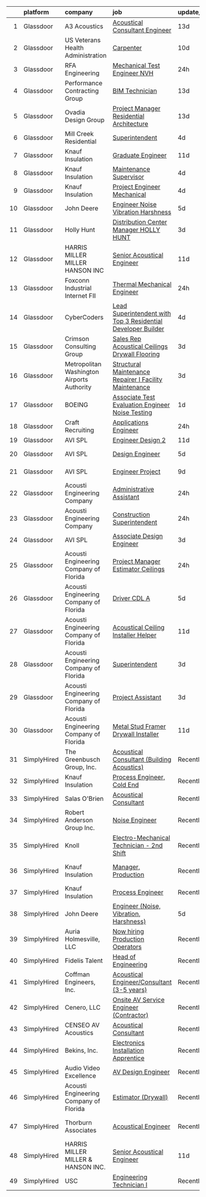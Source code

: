 

|    | platform    | company                                    | job                                                                                                                                                                                                                                                                                                                                                                                                                                                                                                                                                                                                                                                                                                                                                                                                                                                                                                                                                                                                                                                                                                                                                                                                                                                                                                                                                                                                   | update_time   | location                  |
|---:|:------------|:-------------------------------------------|:------------------------------------------------------------------------------------------------------------------------------------------------------------------------------------------------------------------------------------------------------------------------------------------------------------------------------------------------------------------------------------------------------------------------------------------------------------------------------------------------------------------------------------------------------------------------------------------------------------------------------------------------------------------------------------------------------------------------------------------------------------------------------------------------------------------------------------------------------------------------------------------------------------------------------------------------------------------------------------------------------------------------------------------------------------------------------------------------------------------------------------------------------------------------------------------------------------------------------------------------------------------------------------------------------------------------------------------------------------------------------------------------------|:--------------|:--------------------------|
|  1 | Glassdoor   | A3 Acoustics                               | [Acoustical Consultant   Engineer](https://www.glassdoor.com/partner/jobListing.htm?pos=111&ao=1136043&s=58&guid=000001813cf5bdedaabbd62eb5f024ef&src=GD_JOB_AD&t=SR&vt=w&cs=1_0fca9eb2&cb=1654585147243&jobListingId=1007891214520&jrtk=3-0-1g4ufbfgtq6pl801-1g4ufbfhcpkgu800-c242f298f175f66d-)                                                                                                                                                                                                                                                                                                                                                                                                                                                                                                                                                                                                                                                                                                                                                                                                                                                                                                                                                                                                                                                                                                     | 13d           | Seattle, WA               |
|  2 | Glassdoor   | US Veterans Health Administration          | [Carpenter](https://www.glassdoor.com/partner/jobListing.htm?pos=109&ao=1136043&s=58&guid=000001813cf5bdedaabbd62eb5f024ef&src=GD_JOB_AD&t=SR&vt=w&cs=1_9af6a268&cb=1654585147243&jobListingId=1007899603337&jrtk=3-0-1g4ufbfgtq6pl801-1g4ufbfhcpkgu800-25f54ead197506e3-)                                                                                                                                                                                                                                                                                                                                                                                                                                                                                                                                                                                                                                                                                                                                                                                                                                                                                                                                                                                                                                                                                                                            | 10d           | Seattle, WA               |
|  3 | Glassdoor   | RFA Engineering                            | [Mechanical Test Engineer   NVH](https://www.glassdoor.com/partner/jobListing.htm?pos=125&ao=1136043&s=58&guid=000001813cf5bdedaabbd62eb5f024ef&src=GD_JOB_AD&t=SR&vt=w&ea=1&cs=1_81afa8fc&cb=1654585147245&jobListingId=1007922439010&jrtk=3-0-1g4ufbfgtq6pl801-1g4ufbfhcpkgu800-528a13db27a297e8-)                                                                                                                                                                                                                                                                                                                                                                                                                                                                                                                                                                                                                                                                                                                                                                                                                                                                                                                                                                                                                                                                                                  | 24h           | Dubuque, IA               |
|  4 | Glassdoor   | Performance Contracting Group              | [BIM Technician](https://www.glassdoor.com/partner/jobListing.htm?pos=124&ao=1136043&s=58&guid=000001813cf5bdedaabbd62eb5f024ef&src=GD_JOB_AD&t=SR&vt=w&cs=1_8f7829ad&cb=1654585147245&jobListingId=1007889564081&jrtk=3-0-1g4ufbfgtq6pl801-1g4ufbfhcpkgu800-a969f34ac86ec157-)                                                                                                                                                                                                                                                                                                                                                                                                                                                                                                                                                                                                                                                                                                                                                                                                                                                                                                                                                                                                                                                                                                                       | 13d           | Holliston, MA             |
|  5 | Glassdoor   | Ovadia Design Group                        | [Project Manager   Residential Architecture](https://www.glassdoor.com/partner/jobListing.htm?pos=103&ao=1110586&s=58&guid=000001813cf5bdedaabbd62eb5f024ef&src=GD_JOB_AD&t=SR&vt=w&ea=1&cs=1_50ec33a0&cb=1654585147242&jobListingId=1007889562742&cpc=4AE8B46D8845344B&jrtk=3-0-1g4ufbfgtq6pl801-1g4ufbfhcpkgu800-d2d06b55ab87f49c--6NYlbfkN0Dh61YCSULV1GGHHfErYfripB1q28gWHqhQbFb6hrmcHgLQFq6qqCxyLBkDna2-H16mtEM3WdzKJRPXTK7FbQpF4viLx2Fz0Shyk7KL--knNMe49uHzdk-Q7sJnhCeDtUtVGBnq0pKKdEFIAzThgQV1LuEUnU0a__LjzG6B_P0wu_Hij9xZIlabmZ44bUP_Rl2WqPG0WZGMMn-Toi4r-F-JO0Qnjy6DovmW-aN-Aoad3Njw1qvwOnT3kDDk8h0iQ_zuX56UL8N4OSLqdBA5uYnP_ZEJSa3IN_2SC__fzETBECquEr0sEJ0xJ4x-OqP_UZAItZNxlZ-jyF-ScQudsg0r07ZMbBLDAeYwWEwNheTSCLOnDXW3fCzCYqIuwK2yp3kU48f2--SQPRSg6DSXmVplxZjs7lR83e1xrU2PtWJw5c-RaI9s4Hmuuyv3_tqciWSWSGQeBN8Z2t5gtFRGPx65OiRgqMSfBhuAT8oHJa9lwpRkoTiDLU5mOM1iQ2XgwnLjpHhcLqs6bFVMX9f4aOfjJVEZqXaQfDw%3D)                                                                                                                                                                                                                                                                                                                                                                                                                                                                                   | 13d           | New York, NY              |
|  6 | Glassdoor   | Mill Creek Residential                     | [Superintendent](https://www.glassdoor.com/partner/jobListing.htm?pos=128&ao=1136043&s=58&guid=000001813cf5bdedaabbd62eb5f024ef&src=GD_JOB_AD&t=SR&vt=w&cs=1_12a20b1d&cb=1654585147245&jobListingId=1007913072065&jrtk=3-0-1g4ufbfgtq6pl801-1g4ufbfhcpkgu800-de40798060c1119c-)                                                                                                                                                                                                                                                                                                                                                                                                                                                                                                                                                                                                                                                                                                                                                                                                                                                                                                                                                                                                                                                                                                                       | 4d            | Portland, OR              |
|  7 | Glassdoor   | Knauf Insulation                           | [Graduate Engineer](https://www.glassdoor.com/partner/jobListing.htm?pos=115&ao=1136043&s=58&guid=000001813cf5bdedaabbd62eb5f024ef&src=GD_JOB_AD&t=SR&vt=w&ea=1&cs=1_c3ba1257&cb=1654585147244&jobListingId=1007894878610&jrtk=3-0-1g4ufbfgtq6pl801-1g4ufbfhcpkgu800-7cd26429c1a75225-)                                                                                                                                                                                                                                                                                                                                                                                                                                                                                                                                                                                                                                                                                                                                                                                                                                                                                                                                                                                                                                                                                                               | 11d           | Shasta Lake, CA           |
|  8 | Glassdoor   | Knauf Insulation                           | [Maintenance Supervisor](https://www.glassdoor.com/partner/jobListing.htm?pos=102&ao=1110586&s=58&guid=000001813cf5bdedaabbd62eb5f024ef&src=GD_JOB_AD&t=SR&vt=w&ea=1&cs=1_d1361ad1&cb=1654585147242&jobListingId=1007913015445&cpc=1787BE36DE28B9E2&jrtk=3-0-1g4ufbfgtq6pl801-1g4ufbfhcpkgu800-1cd22a6d51ff7c33--6NYlbfkN0AgCNq5Q9JZmzoW3qRvN8nsjI_K7hzeHLTyl9cbg4zvCu9IZ762oD2NJzxHkHLHy8q4qGfhwb87fLFyWkCT-mqphA5lNJ2rNBb_mzLGVy-a0kzs_Rla2oS6-1u9JPnBQ-jELuRYUANV9lO8IpJjlhX4ElqCIL-lcoQJCtXyqdzy2MKeEcExuJbYxrfxN7aizuV4e9f2SooVX03QSyDie_2-tT6e_4wcGt4p0OBuMUGmihn7UmVnj3Ewkl_Hf600gYeGXcCrMoboM5UVgULiH9xkw259lrl5QuHBf6Fg28nspq2lO0n7pbrbMMaoPF4nXBB8Mms2cBSFBhjrEVrxx888YrufYfBakWF9yU26joBZ9nENTJM3xEqCnb8M0eiqfJl06gin9i_R05lg9p6VwSTYrU1KMlsFvWqpGk23fyZeKTzbOGaowe4pZOGlgs8PUE-Ukmv3A_rnMrFHOcOqOyHJ--2DgUzX0YUhpAIi_YrBcn3AiVDNOBNgxSCcOn_RXjs56DG7IlcOfdGltl97Dhis)                                                                                                                                                                                                                                                                                                                                                                                                                                                                                                                     | 4d            | Albion, MI                |
|  9 | Glassdoor   | Knauf Insulation                           | [Project Engineer  Mechanical](https://www.glassdoor.com/partner/jobListing.htm?pos=104&ao=1110586&s=58&guid=000001813cf5bdedaabbd62eb5f024ef&src=GD_JOB_AD&t=SR&vt=w&ea=1&cs=1_c662c4c2&cb=1654585147243&jobListingId=1007913051181&cpc=70E6D4E49C80165A&jrtk=3-0-1g4ufbfgtq6pl801-1g4ufbfhcpkgu800-914628331dab973b--6NYlbfkN0AgCNq5Q9JZmzoW3qRvN8nsjI_K7hzeHLTyl9cbg4zvCu9IZ762oD2Nvx30R1jwCb4T9frmFImzaAEUliWKggyHgqDrWcFBcr5JNTohhnC-ZdMbh2u7O7zq-kwLiWiRGJZIOs1Gwln_3EZwRxvOX270FE_S6FzrrVaVosj1l0AMvt5PJl2LAewKr4DFVtC71BSvmezrMvC790sbVXjjyAV884xqKhj2NKwG-ZMF1AguFLqd7ZOfEGh9IeR_Pw3YcjGDuX6osjJYgjCMEeBDHzdSTyLGTw0AUamcQ9iU5n6RZPRGE75mhl4YNdMUZb3jODFcyI5hKoRpCoqAg9tNijdg0ahAbIzZrvs3EbkmfZpNLhMaZLuH8BF4T07FalAvc18xDgQqzy4IHeg6yGDQf4Smf9em8q__vNYbbsrxsRQ44KxwMOG_V7szc9bvMetVuPpuGvoCp20gqyS9j5JdSBg2vr72GYVmXBGfb_EQjEsTbfQ_Yr6L9OV4BNw3ZmXAloU9H55HqM9wTJ0WOBeaLrkc)                                                                                                                                                                                                                                                                                                                                                                                                                                                                                                               | 4d            | Shasta Lake, CA           |
| 10 | Glassdoor   | John Deere                                 | [Engineer  Noise  Vibration  Harshness ](https://www.glassdoor.com/partner/jobListing.htm?pos=101&ao=1110586&s=58&guid=000001813cf5bdedaabbd62eb5f024ef&src=GD_JOB_AD&t=SR&vt=w&ea=1&cs=1_533facba&cb=1654585147242&jobListingId=1007910048836&cpc=75A994F6883660E9&jrtk=3-0-1g4ufbfgtq6pl801-1g4ufbfhcpkgu800-bfdfc3d70928bfed--6NYlbfkN0DcRTDDlrwLkDRbKU304LMWUyzSZIWMF6_TQMEJOoFiQmt5dW3WAyKu4k0La7jA9u_1j8HgPDIfstd5QG4sXUx5AfWlVRG3t7OfuqlH5sBX6GoaUUU1iYnMVHTWYWWpWBrrzIDA8hkeIboxRRRKPLoaLUhEDSwP09a349yqBtx4Nqu-A_kPIjm_OzSzWLNDmgxcfovmLZ0gIN0mMyWXDEmcm_UYitgScbofjO1mkZpDk-f05GvrmZ7AwmSqHIumHIbnuc0zNY2UamKx4rTGcspgCG3VwR1MDCIC-p0fX6jQNrLPsIBIeCYgJVRtAJtyz6UCN5P9SZRmEKV8qAWXNfnoN4Mei_kNWd85gjQTyICe1VJixNQBzYRad5oWcCGDD-Tpi1G3BTIid9arMReR6zRjNvrWtVT0yZ4SUF3fK2PtXJf5yDPhJA5yWs9RJmOti5NkQWP9O_pJyi6Mqci7NqSBfqEOpoPenzOri34OJJTzqgIKJ34Og6EkSOAGuLVmL7x1jy5LGf1CRA%3D%3D)                                                                                                                                                                                                                                                                                                                                                                                                                                                                                                         | 5d            | Dubuque, IA               |
| 11 | Glassdoor   | Holly Hunt                                 | [Distribution Center Manager   HOLLY HUNT](https://www.glassdoor.com/partner/jobListing.htm?pos=129&ao=1136043&s=58&guid=000001813cf5bdedaabbd62eb5f024ef&src=GD_JOB_AD&t=SR&vt=w&ea=1&cs=1_1aa938a7&cb=1654585147245&jobListingId=1007917347711&jrtk=3-0-1g4ufbfgtq6pl801-1g4ufbfhcpkgu800-a4b077a0e85766e3-)                                                                                                                                                                                                                                                                                                                                                                                                                                                                                                                                                                                                                                                                                                                                                                                                                                                                                                                                                                                                                                                                                        | 3d            | McCook, IL                |
| 12 | Glassdoor   | HARRIS MILLER MILLER   HANSON INC          | [Senior Acoustical Engineer](https://www.glassdoor.com/partner/jobListing.htm?pos=116&ao=1136043&s=58&guid=000001813cf5bdedaabbd62eb5f024ef&src=GD_JOB_AD&t=SR&vt=w&ea=1&cs=1_cb8fe241&cb=1654585147244&jobListingId=1007895212463&jrtk=3-0-1g4ufbfgtq6pl801-1g4ufbfhcpkgu800-5bc1fef471d0d1c6-)                                                                                                                                                                                                                                                                                                                                                                                                                                                                                                                                                                                                                                                                                                                                                                                                                                                                                                                                                                                                                                                                                                      | 11d           | Remote                    |
| 13 | Glassdoor   | Foxconn Industrial Internet   FII          | [Thermal Mechanical Engineer](https://www.glassdoor.com/partner/jobListing.htm?pos=107&ao=1136043&s=58&guid=000001813cf5bdedaabbd62eb5f024ef&src=GD_JOB_AD&t=SR&vt=w&ea=1&cs=1_ad275fa5&cb=1654585147243&jobListingId=1007921446331&jrtk=3-0-1g4ufbfgtq6pl801-1g4ufbfhcpkgu800-d6a641b8b4556e96-)                                                                                                                                                                                                                                                                                                                                                                                                                                                                                                                                                                                                                                                                                                                                                                                                                                                                                                                                                                                                                                                                                                     | 24h           | Houston, TX               |
| 14 | Glassdoor   | CyberCoders                                | [Lead Superintendent with Top 3 Residential Developer Builder](https://www.glassdoor.com/partner/jobListing.htm?pos=106&ao=1110586&s=58&guid=000001813cf5bdedaabbd62eb5f024ef&src=GD_JOB_AD&t=SR&vt=w&ea=1&cs=1_7c6c3199&cb=1654585147243&jobListingId=1007913996906&cpc=F41FEAB56D215062&jrtk=3-0-1g4ufbfgtq6pl801-1g4ufbfhcpkgu800-622e7a8832006516--6NYlbfkN0CpFJQzrgRR8WqXWK1qKKEqALWJw739KlKqr2H-MSI4eoBlI4EFrmor2FYZMP3muM3eatKUmUk47Z4JOy-vNu_PAXjOE-W_tWA65TDk7R_2ZyOIOUsPQAjbER-Lp2ugEaablDFlNTtWnEvfEceO2a7IoM5c5AAMz9G0tOaE3zmjEjrJzh4T5185t8hOEGRSWmFzCfAjpSr22ZlM3-OhxaU2ooeNTy4JMgBC3W2osJ5CmH_fSADQMxd7SAIZ1quEW0l54yrNSZIY69pmEJ_asvXitZJunR-dHEVkwI39fcrb07MZJVYwdhmvwh2kzGkz9qTbl6IiQ-b5vel5SKRTzH07oxIBu_GLtGR05mTKtoAPZuFU2V2ynyywI61bMEyjkc48fMNe_7ElJ_lMSJBCfwLe8M6cLcsg9L5pXoPfp4coi-sFZrInWKQ4W9dt56Kj2zNbHBMjnb9rKtv6ySewKIuI_R7cySFTH4JxMt2n0_w7DhjSZE6TVl3FMXuLX46eSGDHatJNeu_aAf9TAH-75rYPpBfh-jZB0n42_zMESPRy0uQkb8e0fee-sbZonEBvCku2OXXwPef09NUN1ByKoR6heQrcRoXuTlD9lb0pR96PyMFnXcFjWGy51CnatC7fVCYegRjFiJNLF6ISlv3G-SxG1gy_2Fu66UYImjsioXCCcyPAdaJkE9OsSPkBr1EMhNlYsBsSNg4ylUAfrBetHdmjv8Zujc044LdpW3j200hpxz4C_xWR7FxSLDblZ_7dW-Hly6FXwqLSQXWSO2FedQyY1sP9-W65gbXewxt1KtwOZHfat71s-sixjwoOiL56Z1JZIFZucZhlZEMtWGG6AFoGUsMSpMBWlrwIeFJYYTi6egL5aNzEpNBjn_Cj6AthSTIe1TIjdbzbpIfgp05SdrYzFFGtgvvFJJxThUoxUw6CP-HRcdZ0P4MDvu8dOZa__m_CM-u4Se1HFSxvVFHiGuSGqT7Igc4tNrw%3D) | 4d            | Portland, OR              |
| 15 | Glassdoor   | Crimson Consulting Group                   | [Sales Rep Acoustical Ceilings Drywall Flooring](https://www.glassdoor.com/partner/jobListing.htm?pos=114&ao=1136043&s=58&guid=000001813cf5bdedaabbd62eb5f024ef&src=GD_JOB_AD&t=SR&vt=w&ea=1&cs=1_6db50a99&cb=1654585147244&jobListingId=1007916439722&jrtk=3-0-1g4ufbfgtq6pl801-1g4ufbfhcpkgu800-52cb9f0466d2edbb-)                                                                                                                                                                                                                                                                                                                                                                                                                                                                                                                                                                                                                                                                                                                                                                                                                                                                                                                                                                                                                                                                                  | 3d            | Charlotte, NC             |
| 16 | Glassdoor   | Metropolitan Washington Airports Authority | [Structural Maintenance Repairer I  Facility Maintenance ](https://www.glassdoor.com/partner/jobListing.htm?pos=113&ao=1136043&s=58&guid=000001813cf5bdedaabbd62eb5f024ef&src=GD_JOB_AD&t=SR&vt=w&cs=1_d7a8ce66&cb=1654585147243&jobListingId=1007916537134&jrtk=3-0-1g4ufbfgtq6pl801-1g4ufbfhcpkgu800-cec144f68c6ce47c-)                                                                                                                                                                                                                                                                                                                                                                                                                                                                                                                                                                                                                                                                                                                                                                                                                                                                                                                                                                                                                                                                             | 3d            | Dulles, VA                |
| 17 | Glassdoor   | BOEING                                     | [Associate Test   Evaluation Engineer   Noise Testing](https://www.glassdoor.com/partner/jobListing.htm?pos=105&ao=1110586&s=58&guid=000001813cf5bdedaabbd62eb5f024ef&src=GD_JOB_AD&t=SR&vt=w&cs=1_f531e529&cb=1654585147242&jobListingId=1007919532018&cpc=654405A9B1E0A9F5&jrtk=3-0-1g4ufbfgtq6pl801-1g4ufbfhcpkgu800-72b6ce1756b663a3--6NYlbfkN0BddK4H-tsabPiX3BvkwhvbvP4OkLNzlRX6egXJy9Hb11ERhvpR4KXHOGIJSt-F4EnUO875f9tbHrHHKXMgVkP3PYVzHBrbRtsz-M-TwTyyyhQjMZmJa3hCJURhOqcs2qtNgYiPVVVxQgwLY4uDlWosP9djh-rVxYuvx1FjFMxQSjLlibIFf9FHjPRicAs9y60eUXhhu1W0pOkzGSA19NDFT6xKeDQfEYGYteIxGR_mxrcSoyXH0dwde2eOSmRZCOcGwl1V_ugDHif19eEwekg2sYunoOYz_XGhPc0uPtK1o5RNsd9y7lUK2dWEwbsFFRgb0dSuHWbG2ZEXm8QK95VQta_LUUFfEaVLwMcPiJuVzNQRixQ6x0OQa66N5QrshTaPVFuLoI71C1pPgdzkGVsza92Js3sBh5DYCF45-mtkye5yYt7TiW5W)                                                                                                                                                                                                                                                                                                                                                                                                                                                                                                                                                                                            | 1d            | Tukwila, WA               |
| 18 | Glassdoor   | Craft Recruiting                           | [Applications Engineer](https://www.glassdoor.com/partner/jobListing.htm?pos=110&ao=1136043&s=58&guid=000001813cf5bdedaabbd62eb5f024ef&src=GD_JOB_AD&t=SR&vt=w&ea=1&cs=1_c8657fc6&cb=1654585147243&jobListingId=1007921146910&jrtk=3-0-1g4ufbfgtq6pl801-1g4ufbfhcpkgu800-8f60e6d75473d1ee-)                                                                                                                                                                                                                                                                                                                                                                                                                                                                                                                                                                                                                                                                                                                                                                                                                                                                                                                                                                                                                                                                                                           | 24h           | Indianapolis, IN          |
| 19 | Glassdoor   | AVI SPL                                    | [Engineer Design 2](https://www.glassdoor.com/partner/jobListing.htm?pos=127&ao=1136043&s=58&guid=000001813cf5bdedaabbd62eb5f024ef&src=GD_JOB_AD&t=SR&vt=w&cs=1_3eae0e65&cb=1654585147245&jobListingId=1007894393753&jrtk=3-0-1g4ufbfgtq6pl801-1g4ufbfhcpkgu800-e0030623160c666f-)                                                                                                                                                                                                                                                                                                                                                                                                                                                                                                                                                                                                                                                                                                                                                                                                                                                                                                                                                                                                                                                                                                                    | 11d           | Houston, TX               |
| 20 | Glassdoor   | AVI SPL                                    | [Design Engineer](https://www.glassdoor.com/partner/jobListing.htm?pos=123&ao=1136043&s=58&guid=000001813cf5bdedaabbd62eb5f024ef&src=GD_JOB_AD&t=SR&vt=w&cs=1_26fc216c&cb=1654585147245&jobListingId=1007908872249&jrtk=3-0-1g4ufbfgtq6pl801-1g4ufbfhcpkgu800-444f7acb9d03cc6a-)                                                                                                                                                                                                                                                                                                                                                                                                                                                                                                                                                                                                                                                                                                                                                                                                                                                                                                                                                                                                                                                                                                                      | 5d            | Memphis, TN               |
| 21 | Glassdoor   | AVI SPL                                    | [Engineer Project](https://www.glassdoor.com/partner/jobListing.htm?pos=117&ao=1136043&s=58&guid=000001813cf5bdedaabbd62eb5f024ef&src=GD_JOB_AD&t=SR&vt=w&cs=1_1a62fa14&cb=1654585147244&jobListingId=1007899878866&jrtk=3-0-1g4ufbfgtq6pl801-1g4ufbfhcpkgu800-6f3ce2aeecfb76e1-)                                                                                                                                                                                                                                                                                                                                                                                                                                                                                                                                                                                                                                                                                                                                                                                                                                                                                                                                                                                                                                                                                                                     | 9d            | Englewood, CO             |
| 22 | Glassdoor   | Acousti Engineering Company                | [Administrative Assistant](https://www.glassdoor.com/partner/jobListing.htm?pos=112&ao=1136043&s=58&guid=000001813cf5bdedaabbd62eb5f024ef&src=GD_JOB_AD&t=SR&vt=w&ea=1&cs=1_d5a02092&cb=1654585147243&jobListingId=1007921020292&jrtk=3-0-1g4ufbfgtq6pl801-1g4ufbfhcpkgu800-4a03f21e8f4a710e-)                                                                                                                                                                                                                                                                                                                                                                                                                                                                                                                                                                                                                                                                                                                                                                                                                                                                                                                                                                                                                                                                                                        | 24h           | Tampa, FL                 |
| 23 | Glassdoor   | Acousti Engineering Company                | [Construction Superintendent](https://www.glassdoor.com/partner/jobListing.htm?pos=119&ao=1136043&s=58&guid=000001813cf5bdedaabbd62eb5f024ef&src=GD_JOB_AD&t=SR&vt=w&ea=1&cs=1_359863b7&cb=1654585147245&jobListingId=1007921189442&jrtk=3-0-1g4ufbfgtq6pl801-1g4ufbfhcpkgu800-ef465828383d02af-)                                                                                                                                                                                                                                                                                                                                                                                                                                                                                                                                                                                                                                                                                                                                                                                                                                                                                                                                                                                                                                                                                                     | 24h           | Tampa, FL                 |
| 24 | Glassdoor   | AVI SPL                                    | [Associate Design Engineer](https://www.glassdoor.com/partner/jobListing.htm?pos=121&ao=1136043&s=58&guid=000001813cf5bdedaabbd62eb5f024ef&src=GD_JOB_AD&t=SR&vt=w&cs=1_163602de&cb=1654585147245&jobListingId=1007915442333&jrtk=3-0-1g4ufbfgtq6pl801-1g4ufbfhcpkgu800-30775a71717e1364-)                                                                                                                                                                                                                                                                                                                                                                                                                                                                                                                                                                                                                                                                                                                                                                                                                                                                                                                                                                                                                                                                                                            | 3d            | Lyndhurst, NJ             |
| 25 | Glassdoor   | Acousti Engineering Company of Florida     | [Project Manager Estimator  Ceilings ](https://www.glassdoor.com/partner/jobListing.htm?pos=118&ao=1136043&s=58&guid=000001813cf5bdedaabbd62eb5f024ef&src=GD_JOB_AD&t=SR&vt=w&ea=1&cs=1_d0167f38&cb=1654585147244&jobListingId=1007921800472&jrtk=3-0-1g4ufbfgtq6pl801-1g4ufbfhcpkgu800-285fc617cda6d1cc-)                                                                                                                                                                                                                                                                                                                                                                                                                                                                                                                                                                                                                                                                                                                                                                                                                                                                                                                                                                                                                                                                                            | 24h           | Raleigh, NC               |
| 26 | Glassdoor   | Acousti Engineering Company of Florida     | [Driver   CDL A](https://www.glassdoor.com/partner/jobListing.htm?pos=120&ao=1136043&s=58&guid=000001813cf5bdedaabbd62eb5f024ef&src=GD_JOB_AD&t=SR&vt=w&ea=1&cs=1_6f381194&cb=1654585147245&jobListingId=1007909789927&jrtk=3-0-1g4ufbfgtq6pl801-1g4ufbfhcpkgu800-a679495b97c7e863-)                                                                                                                                                                                                                                                                                                                                                                                                                                                                                                                                                                                                                                                                                                                                                                                                                                                                                                                                                                                                                                                                                                                  | 5d            | Garner, NC                |
| 27 | Glassdoor   | Acousti Engineering Company of Florida     | [Acoustical Ceiling Installer Helper](https://www.glassdoor.com/partner/jobListing.htm?pos=108&ao=1136043&s=58&guid=000001813cf5bdedaabbd62eb5f024ef&src=GD_JOB_AD&t=SR&vt=w&ea=1&cs=1_2db4a891&cb=1654585147243&jobListingId=1007895192625&jrtk=3-0-1g4ufbfgtq6pl801-1g4ufbfhcpkgu800-522a96c6e08e7f7a-)                                                                                                                                                                                                                                                                                                                                                                                                                                                                                                                                                                                                                                                                                                                                                                                                                                                                                                                                                                                                                                                                                             | 11d           | Miami, FL                 |
| 28 | Glassdoor   | Acousti Engineering Company of Florida     | [Superintendent](https://www.glassdoor.com/partner/jobListing.htm?pos=126&ao=1136043&s=58&guid=000001813cf5bdedaabbd62eb5f024ef&src=GD_JOB_AD&t=SR&vt=w&ea=1&cs=1_6eb67a88&cb=1654585147245&jobListingId=1007917113861&jrtk=3-0-1g4ufbfgtq6pl801-1g4ufbfhcpkgu800-dc67cc9bfc77ea97-)                                                                                                                                                                                                                                                                                                                                                                                                                                                                                                                                                                                                                                                                                                                                                                                                                                                                                                                                                                                                                                                                                                                  | 3d            | Miami, FL                 |
| 29 | Glassdoor   | Acousti Engineering Company of Florida     | [Project Assistant](https://www.glassdoor.com/partner/jobListing.htm?pos=122&ao=1136043&s=58&guid=000001813cf5bdedaabbd62eb5f024ef&src=GD_JOB_AD&t=SR&vt=w&ea=1&cs=1_9533563e&cb=1654585147245&jobListingId=1007916950631&jrtk=3-0-1g4ufbfgtq6pl801-1g4ufbfhcpkgu800-492db6e1512d5558-)                                                                                                                                                                                                                                                                                                                                                                                                                                                                                                                                                                                                                                                                                                                                                                                                                                                                                                                                                                                                                                                                                                               | 3d            | Raleigh, NC               |
| 30 | Glassdoor   | Acousti Engineering Company of Florida     | [Metal Stud Framer Drywall Installer](https://www.glassdoor.com/partner/jobListing.htm?pos=130&ao=1136043&s=58&guid=000001813cf5bdedaabbd62eb5f024ef&src=GD_JOB_AD&t=SR&vt=w&ea=1&cs=1_fa99f5a4&cb=1654585147245&jobListingId=1007895557299&jrtk=3-0-1g4ufbfgtq6pl801-1g4ufbfhcpkgu800-0e0c9993d88d6aed-)                                                                                                                                                                                                                                                                                                                                                                                                                                                                                                                                                                                                                                                                                                                                                                                                                                                                                                                                                                                                                                                                                             | 11d           | Charleston, SC            |
| 31 | SimplyHired | The Greenbusch Group, Inc.                 | [Acoustical Consultant (Building Acoustics)](https://www.simplyhired.com/job/8wCnztgy02ZRmlBQxPEyVVCkyd8TKRwk2OzhONhnokijGlXM8JKcDQ?q=acoustical+engineering)                                                                                                                                                                                                                                                                                                                                                                                                                                                                                                                                                                                                                                                                                                                                                                                                                                                                                                                                                                                                                                                                                                                                                                                                                                         | Recently      | Seattle, WA               |
| 32 | SimplyHired | Knauf Insulation                           | [Process Engineer, Cold End](https://www.simplyhired.com/job/aI3U5qutdz1dIum3WyAGQrr_PEc4fsZP1JcWyHgB-ISEZB5lcsqWuA?q=acoustical+engineering)                                                                                                                                                                                                                                                                                                                                                                                                                                                                                                                                                                                                                                                                                                                                                                                                                                                                                                                                                                                                                                                                                                                                                                                                                                                         | Recently      | Shelbyville, IN           |
| 33 | SimplyHired | Salas O'Brien                              | [Acoustical Consultant](https://www.simplyhired.com/job/HJap5E64ChR156dO8YdP82UWVdhxYzFtPynPJFX9R8XUb5Oek_llMA?q=acoustical+engineering)                                                                                                                                                                                                                                                                                                                                                                                                                                                                                                                                                                                                                                                                                                                                                                                                                                                                                                                                                                                                                                                                                                                                                                                                                                                              | Recently      | Remote                    |
| 34 | SimplyHired | Robert Anderson Group Inc.                 | [Noise Engineer](https://www.simplyhired.com/job/cDVfwJH-JU5-yM38TBygwEaBW1plWiJydPdEDcaX2TDlAzDntcbhNQ?q=acoustical+engineering)                                                                                                                                                                                                                                                                                                                                                                                                                                                                                                                                                                                                                                                                                                                                                                                                                                                                                                                                                                                                                                                                                                                                                                                                                                                                     | Recently      | Detroit, MI               |
| 35 | SimplyHired | Knoll                                      | [Electro-Mechanical Technician - 2nd Shift](https://www.simplyhired.com/job/ZeAXQz2pn4FE6u_oYXxRskPuk_aKqsTiqx588IHlSnc4JTecV_wEBA?q=acoustical+engineering)                                                                                                                                                                                                                                                                                                                                                                                                                                                                                                                                                                                                                                                                                                                                                                                                                                                                                                                                                                                                                                                                                                                                                                                                                                          | Recently      | East Greenville, PA       |
| 36 | SimplyHired | Knauf Insulation                           | [Manager, Production](https://www.simplyhired.com/job/zQzop6uAVdCoqo5_7MnFuKTAT-DUxNtJvgEwbe3V35OLbqlbksxd1Q?q=acoustical+engineering)                                                                                                                                                                                                                                                                                                                                                                                                                                                                                                                                                                                                                                                                                                                                                                                                                                                                                                                                                                                                                                                                                                                                                                                                                                                                | Recently      | Lanett, AL +1 location    |
| 37 | SimplyHired | Knauf Insulation                           | [Process Engineer](https://www.simplyhired.com/job/Tri7lKNxuGKQ7CcGbRhyg7rajUlkXlMJ68DDNRuiH-x_OnzwjHFjYg?q=acoustical+engineering)                                                                                                                                                                                                                                                                                                                                                                                                                                                                                                                                                                                                                                                                                                                                                                                                                                                                                                                                                                                                                                                                                                                                                                                                                                                                   | Recently      | Inwood, WV                |
| 38 | SimplyHired | John Deere                                 | [Engineer (Noise, Vibration, Harshness)](https://www.simplyhired.com/job/yGrgBEEgEl1yerKgzig9GI9KprYMruKmoVF--Cg7AsObx6NE8v40_A?q=acoustical+engineering)                                                                                                                                                                                                                                                                                                                                                                                                                                                                                                                                                                                                                                                                                                                                                                                                                                                                                                                                                                                                                                                                                                                                                                                                                                             | 5d            | Dubuque, IA               |
| 39 | SimplyHired | Auria Holmesville, LLC                     | [Now hiring Production Operators](https://www.simplyhired.com/job/rm_mRC2I9bz8ea5-bUND2lYkIatsz62st8JcOJegkfvaBeYMshoYxQ?q=acoustical+engineering)                                                                                                                                                                                                                                                                                                                                                                                                                                                                                                                                                                                                                                                                                                                                                                                                                                                                                                                                                                                                                                                                                                                                                                                                                                                    | Recently      | Holmesville, OH           |
| 40 | SimplyHired | Fidelis Talent                             | [Head of Engineering](https://www.simplyhired.com/job/75740YUB2VMAxmcDry4xo-tOU8V2pe0LQMLp3M5i0gMny7elLUjDAw?q=acoustical+engineering)                                                                                                                                                                                                                                                                                                                                                                                                                                                                                                                                                                                                                                                                                                                                                                                                                                                                                                                                                                                                                                                                                                                                                                                                                                                                | Recently      | Naples, FL                |
| 41 | SimplyHired | Coffman Engineers, Inc.                    | [Acoustical Engineer/Consultant (3-5 years)](https://www.simplyhired.com/job/gDG3gxgg1fDU_EoRrSSZI2s7qxvHmutqHE2PnA9uKQpKecaEv2R_ow?q=acoustical+engineering)                                                                                                                                                                                                                                                                                                                                                                                                                                                                                                                                                                                                                                                                                                                                                                                                                                                                                                                                                                                                                                                                                                                                                                                                                                         | Recently      | Duluth, GA                |
| 42 | SimplyHired | Cenero, LLC                                | [Onsite AV Service Engineer (Contractor)](https://www.simplyhired.com/job/L0txaO-AVpfQvKzg26TFCH3ySWb9G2VjuQzQTZZ1uUADXwo0HACskw?q=acoustical+engineering)                                                                                                                                                                                                                                                                                                                                                                                                                                                                                                                                                                                                                                                                                                                                                                                                                                                                                                                                                                                                                                                                                                                                                                                                                                            | Recently      | San Francisco, CA         |
| 43 | SimplyHired | CENSEO AV Acoustics                        | [Acoustical Consultant](https://www.simplyhired.com/job/1N_jxDb9MMTEuQND6QewnyvyF_iNxaelf4wLZgwGTUYap5oUMZbewg?q=acoustical+engineering)                                                                                                                                                                                                                                                                                                                                                                                                                                                                                                                                                                                                                                                                                                                                                                                                                                                                                                                                                                                                                                                                                                                                                                                                                                                              | Recently      | Hawaii                    |
| 44 | SimplyHired | Bekins, Inc.                               | [Electronics Installation Apprentice](https://www.simplyhired.com/job/9Vol3qX0YVBZp3irLDFxCQ0QqVueIGYLWW0aaGiuXB0IxspplDPLag?q=acoustical+engineering)                                                                                                                                                                                                                                                                                                                                                                                                                                                                                                                                                                                                                                                                                                                                                                                                                                                                                                                                                                                                                                                                                                                                                                                                                                                | Recently      | Coopersville, MI          |
| 45 | SimplyHired | Audio Video Excellence                     | [AV Design Engineer](https://www.simplyhired.com/job/DO8dN50-vBka59E3NXeQ0lkns9AifFe4hUXEI98yciZtYGeMeHeexg?q=acoustical+engineering)                                                                                                                                                                                                                                                                                                                                                                                                                                                                                                                                                                                                                                                                                                                                                                                                                                                                                                                                                                                                                                                                                                                                                                                                                                                                 | Recently      | Homewood, AL              |
| 46 | SimplyHired | Acousti Engineering Company of Florida     | [Estimator (Drywall)](https://www.simplyhired.com/job/1T8j4Rv4eAm0XN3cqBOwvQL0oOSRwXySD_y8Hf8VdT9aoQKBBU6NPw?q=acoustical+engineering)                                                                                                                                                                                                                                                                                                                                                                                                                                                                                                                                                                                                                                                                                                                                                                                                                                                                                                                                                                                                                                                                                                                                                                                                                                                                | Recently      | Raleigh, NC +1 location   |
| 47 | SimplyHired | Thorburn Associates                        | [Acoustical Engineer](https://www.simplyhired.com/job/THO59Xa554dI0A7zeuGc6A_vF580fBLUGpp4QIsrrGgY7ptb8D8MJQ?q=acoustical+engineering)                                                                                                                                                                                                                                                                                                                                                                                                                                                                                                                                                                                                                                                                                                                                                                                                                                                                                                                                                                                                                                                                                                                                                                                                                                                                | Recently      | Charlotte, NC +1 location |
| 48 | SimplyHired | HARRIS MILLER MILLER & HANSON INC.         | [Senior Acoustical Engineer](https://www.simplyhired.com/job/QqdSbw_C8k79h_5R9dambLSyxE7pSRgkP_ARDkQmCmarTvn2GpCUFA?q=acoustical+engineering)                                                                                                                                                                                                                                                                                                                                                                                                                                                                                                                                                                                                                                                                                                                                                                                                                                                                                                                                                                                                                                                                                                                                                                                                                                                         | 11d           | Remote                    |
| 49 | SimplyHired | USC                                        | [Engineering Technician I](https://www.simplyhired.com/job/gSTt1ggyDfo2S-sqVQWU1T9ep0H3pfBbToxz03sueH5Hi2gGs9-ZdQ?q=acoustical+engineering)                                                                                                                                                                                                                                                                                                                                                                                                                                                                                                                                                                                                                                                                                                                                                                                                                                                                                                                                                                                                                                                                                                                                                                                                                                                           | Recently      | Los Angeles, CA           |